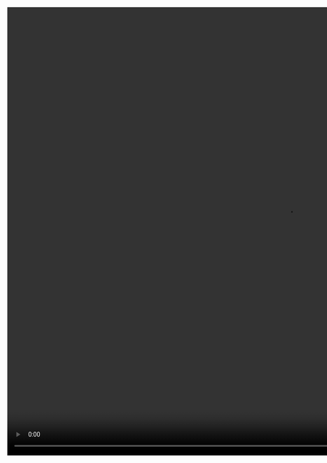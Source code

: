  <video width="1280" height="1024" controls>
  <source src="nhsukcookies20180704.ogv" type="video/ogg">
  Your browser does not support the video tag.
</video> 

